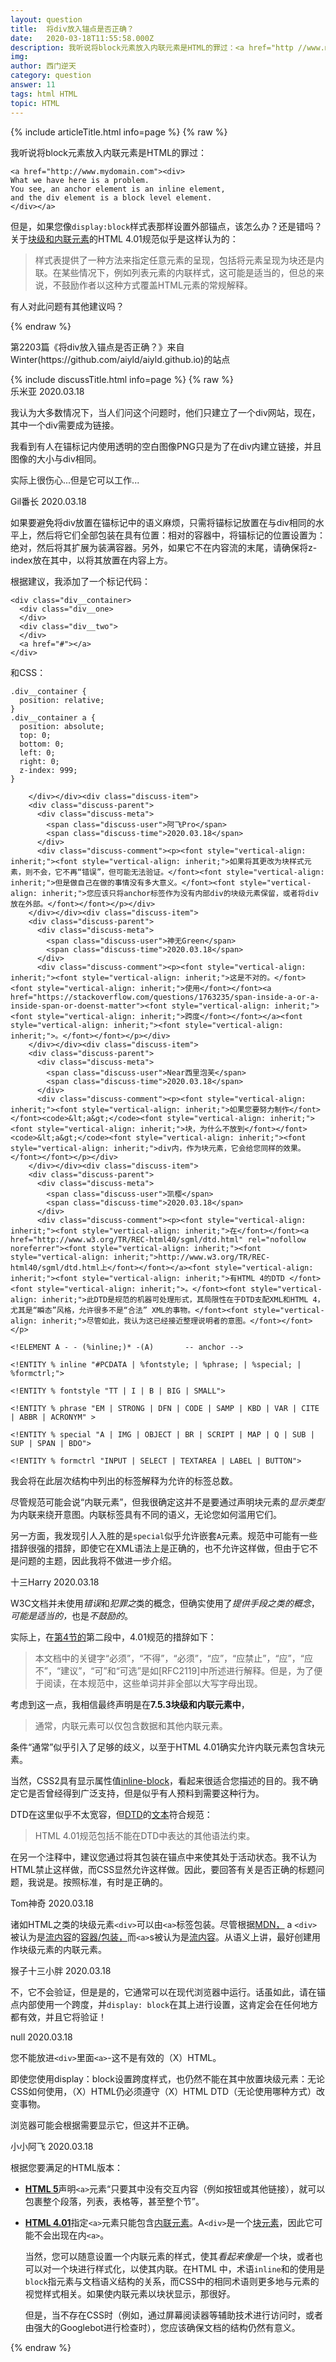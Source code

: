 ```yaml
---
layout: question
title:  将div放入锚点是否正确？
date:   2020-03-18T11:55:58.000Z
description: 我听说将block元素放入内联元素是HTML的罪过：<a href="http //www.mydomain.com"><div>What we h...
img: 
author: 西门逆天
category: question
answer: 11
tags: html HTML
topic: HTML
---
```

<div class="article-root">
  <div class="article">
    {% include articleTitle.html info=page %}
    {% raw %}
    <div class="article-content"><p><font style="vertical-align: inherit;"><font style="vertical-align: inherit;">我听说将block元素放入内联元素是HTML的罪过：</font></font></p>

<pre><code>&lt;a href="http://www.mydomain.com"&gt;&lt;div&gt;<font></font>
What we have here is a problem. <font></font>
You see, an anchor element is an inline element,<font></font>
and the div element is a block level element.<font></font>
&lt;/div&gt;&lt;/a&gt;<font></font>
</code></pre>

<p><font style="vertical-align: inherit;"><font style="vertical-align: inherit;">但是，如果您像</font></font><code>display:block</code><font style="vertical-align: inherit;"><font style="vertical-align: inherit;">样式表</font><font style="vertical-align: inherit;">那样设置外部锚点</font><font style="vertical-align: inherit;">，该怎么办？</font><font style="vertical-align: inherit;">还是错吗？</font><font style="vertical-align: inherit;">关于</font></font><a href="http://www.w3.org/TR/html401/struct/global.html#h-7.5.3" rel="noreferrer"><font style="vertical-align: inherit;"><font style="vertical-align: inherit;">块级和内联元素</font></font></a><font style="vertical-align: inherit;"><font style="vertical-align: inherit;">的HTML 4.01规范</font><font style="vertical-align: inherit;">似乎是这样认为的：</font></font></p>

<blockquote>
  <p><font style="vertical-align: inherit;"><font style="vertical-align: inherit;">样式表提供了一种方法来指定任意元素的呈现，包括将元素呈现为块还是内联。</font><font style="vertical-align: inherit;">在某些情况下，例如列表元素的内联样式，这可能是适当的，但总的来说，不鼓励作者以这种方式覆盖HTML元素的常规解释。</font></font></p>
</blockquote>

<p><font style="vertical-align: inherit;"><font style="vertical-align: inherit;">有人对此问题有其他建议吗？</font></font></p></div>
    {% endraw %}
  </div>
  <p class="winter_mark">第2203篇《将div放入锚点是否正确？》来自Winter(https://github.com/aiyld/aiyld.github.io)的站点</p>
  <div class="discuss-wrapper">
    {% include discussTitle.html info=page %}
    {% raw %}
    <div class="discuss-item">
        <div class="discuss-parent">
          <div class="discuss-meta">
            <span class="discuss-user">乐米亚</span>
            <span class="discuss-time">2020.03.18</span>
          </div>
          <div class="discuss-comment"><p><font style="vertical-align: inherit;"><font style="vertical-align: inherit;">我认为大多数情况下，当人们问这个问题时，他们只建立了一个div网站，现在，其中一个div需要成为链接。</font></font></p>

<p><font style="vertical-align: inherit;"><font style="vertical-align: inherit;">我看到有人在锚标记内使用透明的空白图像PNG只是为了在div内建立链接，并且图像的大小与div相同。</font></font></p>

<p><font style="vertical-align: inherit;"><font style="vertical-align: inherit;">实际上很伤心...但是它可以工作...</font></font></p></div>
        </div></div><div class="discuss-item">
        <div class="discuss-parent">
          <div class="discuss-meta">
            <span class="discuss-user">Gil番长</span>
            <span class="discuss-time">2020.03.18</span>
          </div>
          <div class="discuss-comment"><p><font style="vertical-align: inherit;"><font style="vertical-align: inherit;">如果要避免将div放置在锚标记中的语义麻烦，只需将锚标记放置在与div相同的水平上，然后将它们全部包装在具有位置：相对的容器中，将锚标记的位置设置为：绝对，然后将其扩展为装满容器。</font><font style="vertical-align: inherit;">另外，如果它不在内容流的末尾，请确保将z-index放在其中，以将其放置在内容上方。</font></font></p>

<p><font style="vertical-align: inherit;"><font style="vertical-align: inherit;">根据建议，我添加了一个标记代码：</font></font></p>

<pre><code>&lt;div class="div__container&gt;<font></font>
  &lt;div class="div__one&gt;<font></font>
  &lt;/div&gt;<font></font>
  &lt;div class="div__two"&gt;<font></font>
  &lt;/div&gt;<font></font>
  &lt;a href="#"&gt;&lt;/a&gt;<font></font>
&lt;/div&gt;<font></font>
</code></pre>

<p><font style="vertical-align: inherit;"><font style="vertical-align: inherit;">和CSS：</font></font></p>

<pre><code>.div__container {<font></font>
  position: relative; <font></font>
}<font></font>
.div__container a {<font></font>
  position: absolute;<font></font>
  top: 0;<font></font>
  bottom: 0;      <font></font>
  left: 0;<font></font>
  right: 0;<font></font>
  z-index: 999;<font></font>
}<font></font>
</code></pre></div>
        </div></div><div class="discuss-item">
        <div class="discuss-parent">
          <div class="discuss-meta">
            <span class="discuss-user">阿飞Pro</span>
            <span class="discuss-time">2020.03.18</span>
          </div>
          <div class="discuss-comment"><p><font style="vertical-align: inherit;"><font style="vertical-align: inherit;">如果将其更改为块样式元素，则不会，它不再“错误”，但可能无法验证。</font><font style="vertical-align: inherit;">但是做自己在做的事情没有多大意义。</font><font style="vertical-align: inherit;">您应该只将anchor标签作为没有内部div的块级元素保留，或者将div放在外部。</font></font></p></div>
        </div></div><div class="discuss-item">
        <div class="discuss-parent">
          <div class="discuss-meta">
            <span class="discuss-user">神无Green</span>
            <span class="discuss-time">2020.03.18</span>
          </div>
          <div class="discuss-comment"><p><font style="vertical-align: inherit;"><font style="vertical-align: inherit;">这是不对的。</font><font style="vertical-align: inherit;">使用</font></font><a href="https://stackoverflow.com/questions/1763235/span-inside-a-or-a-inside-span-or-doenst-matter"><font style="vertical-align: inherit;"><font style="vertical-align: inherit;">跨度</font></font></a><font style="vertical-align: inherit;"><font style="vertical-align: inherit;">。</font></font></p></div>
        </div></div><div class="discuss-item">
        <div class="discuss-parent">
          <div class="discuss-meta">
            <span class="discuss-user">Near西里泡芙</span>
            <span class="discuss-time">2020.03.18</span>
          </div>
          <div class="discuss-comment"><p><font style="vertical-align: inherit;"><font style="vertical-align: inherit;">如果您要努力制作</font></font><code>&lt;a&gt;</code><font style="vertical-align: inherit;"><font style="vertical-align: inherit;">块，为什么不放到</font></font><code>&lt;a&gt;</code><font style="vertical-align: inherit;"><font style="vertical-align: inherit;">div内，作为块元素，它会给您同样的效果。</font></font></p></div>
        </div></div><div class="discuss-item">
        <div class="discuss-parent">
          <div class="discuss-meta">
            <span class="discuss-user">凯樱</span>
            <span class="discuss-time">2020.03.18</span>
          </div>
          <div class="discuss-comment"><p><font style="vertical-align: inherit;"><font style="vertical-align: inherit;">在</font></font><a href="http://www.w3.org/TR/REC-html40/sgml/dtd.html" rel="nofollow noreferrer"><font style="vertical-align: inherit;"><font style="vertical-align: inherit;">http://www.w3.org/TR/REC-html40/sgml/dtd.html上</font></font></a><font style="vertical-align: inherit;"><font style="vertical-align: inherit;">有HTML 4的DTD </font><font style="vertical-align: inherit;">。</font><font style="vertical-align: inherit;">此DTD是规范的机器可处理形式，其局限性在于DTD支配XML和HTML 4，尤其是“瞬态”风格，允许很多不是“合法” XML的事物。</font><font style="vertical-align: inherit;">尽管如此，我认为这已经接近整理说明者的意图。</font></font></p>

<pre><code>&lt;!ELEMENT A - - (%inline;)* -(A)       -- anchor --&gt;<font></font>
<font></font>
&lt;!ENTITY % inline "#PCDATA | %fontstyle; | %phrase; | %special; | %formctrl;"&gt;<font></font>
<font></font>
&lt;!ENTITY % fontstyle "TT | I | B | BIG | SMALL"&gt;<font></font>
<font></font>
&lt;!ENTITY % phrase "EM | STRONG | DFN | CODE | SAMP | KBD | VAR | CITE | ABBR | ACRONYM" &gt;<font></font>
<font></font>
&lt;!ENTITY % special "A | IMG | OBJECT | BR | SCRIPT | MAP | Q | SUB | SUP | SPAN | BDO"&gt;<font></font>
<font></font>
&lt;!ENTITY % formctrl "INPUT | SELECT | TEXTAREA | LABEL | BUTTON"&gt;<font></font>
</code></pre>

<p><font style="vertical-align: inherit;"><font style="vertical-align: inherit;">我会将在此层次结构中列出的标签解释为允许的标签总数。</font></font></p>

<p><font style="vertical-align: inherit;"><font style="vertical-align: inherit;">尽管规范可能会说“内联元素”，但我很确定这并不是要通过声明</font><font style="vertical-align: inherit;">块元素</font><font style="vertical-align: inherit;">的</font></font><em><font style="vertical-align: inherit;"><font style="vertical-align: inherit;">显示类型</font></font></em><font style="vertical-align: inherit;"><font style="vertical-align: inherit;">为内联来</font><font style="vertical-align: inherit;">绕开意图</font><font style="vertical-align: inherit;">。</font><font style="vertical-align: inherit;">内联标签具有不同的语义，无论您如何滥用它们。</font></font></p>

<p><font style="vertical-align: inherit;"><font style="vertical-align: inherit;">另一方面，我发现引人入胜的是</font></font><code>special</code><font style="vertical-align: inherit;"><font style="vertical-align: inherit;">似乎允许嵌套</font></font><code>A</code><font style="vertical-align: inherit;"><font style="vertical-align: inherit;">元素。</font><font style="vertical-align: inherit;">规范中可能有一些措辞很强的措辞，即使它在XML语法上是正确的，也不允许这样做，但由于它不是问题的主题，因此我将不做进一步介绍。</font></font></p></div>
        </div></div><div class="discuss-item">
        <div class="discuss-parent">
          <div class="discuss-meta">
            <span class="discuss-user">十三Harry</span>
            <span class="discuss-time">2020.03.18</span>
          </div>
          <div class="discuss-comment"><p><font style="vertical-align: inherit;"><font style="vertical-align: inherit;">W3C文档并未使用</font></font><em><font style="vertical-align: inherit;"><font style="vertical-align: inherit;">错误</font></font></em><font style="vertical-align: inherit;"><font style="vertical-align: inherit;">和</font></font><em><font style="vertical-align: inherit;"><font style="vertical-align: inherit;">犯罪之</font></font></em><font style="vertical-align: inherit;"><font style="vertical-align: inherit;">类的概念</font><font style="vertical-align: inherit;">，但确实使用了</font></font><em><font style="vertical-align: inherit;"><font style="vertical-align: inherit;">提供手段之类的概念</font></font></em><font style="vertical-align: inherit;"><font style="vertical-align: inherit;">，</font></font><em><font style="vertical-align: inherit;"><font style="vertical-align: inherit;">可能是适当的，</font></font></em><font style="vertical-align: inherit;"><font style="vertical-align: inherit;">也是</font></font><em><font style="vertical-align: inherit;"><font style="vertical-align: inherit;">不鼓励的</font></font></em><font style="vertical-align: inherit;"><font style="vertical-align: inherit;">。</font></font></p>

<p><font style="vertical-align: inherit;"><font style="vertical-align: inherit;">实际上，在</font></font><a href="http://www.w3.org/TR/html401/conform.html" rel="noreferrer"><font style="vertical-align: inherit;"><font style="vertical-align: inherit;">第4节的</font></font></a><font style="vertical-align: inherit;"><font style="vertical-align: inherit;">第二段中</font><font style="vertical-align: inherit;">，4.01规范的措辞如下：</font></font></p>

<blockquote>
  <p><font style="vertical-align: inherit;"><font style="vertical-align: inherit;">本文档中的关键字“必须”，“不得”，“必须”，“应”，“应禁止”，“应”，“应不”，“建议”，“可”和“可选”是如[RFC2119]中所述进行解释。</font><font style="vertical-align: inherit;">但是，为了便于阅读，在本规范中，这些单词并非全部以大写字母出现。</font></font></p>
</blockquote>

<p><font style="vertical-align: inherit;"><font style="vertical-align: inherit;">考虑到这一点，我相信最终声明是在</font></font><strong><font style="vertical-align: inherit;"><font style="vertical-align: inherit;">7.5.3块级和内联元素中</font></font></strong><font style="vertical-align: inherit;"><font style="vertical-align: inherit;">，</font></font></p>

<blockquote>
  <p><font style="vertical-align: inherit;"><font style="vertical-align: inherit;">通常，内联元素可以仅包含数据和其他内联元素。</font></font></p>
</blockquote>

<p><font style="vertical-align: inherit;"><font style="vertical-align: inherit;">条件“通常”似乎引入了足够的歧义，以至于HTML 4.01确实允许内联元素包含块元素。 </font></font></p>

<p><font style="vertical-align: inherit;"><font style="vertical-align: inherit;">当然，CSS2具有显示属性值</font></font><a href="http://www.w3.org/TR/CSS2/visuren.html#value-def-inline-block" rel="noreferrer"><font style="vertical-align: inherit;"><font style="vertical-align: inherit;">inline-block</font></font></a><font style="vertical-align: inherit;"><font style="vertical-align: inherit;">，看起来很适合您描述的目的。</font><font style="vertical-align: inherit;">我不确定它是否曾经得到广泛支持，但是似乎有人预料到需要这种行为。</font></font></p>

<p><font style="vertical-align: inherit;"><font style="vertical-align: inherit;">DTD在这里似乎不太宽容，但</font></font><a href="http://www.w3.org/TR/REC-html40/sgml/dtd.html" rel="noreferrer"><font style="vertical-align: inherit;"><font style="vertical-align: inherit;">DTD</font></font></a><font style="vertical-align: inherit;"><font style="vertical-align: inherit;">的</font><a href="http://www.w3.org/TR/REC-html40/sgml/dtd.html" rel="noreferrer"><font style="vertical-align: inherit;">文本</font></a><font style="vertical-align: inherit;">符合规范：</font></font></p>

<blockquote>
  <p><font style="vertical-align: inherit;"><font style="vertical-align: inherit;">HTML 4.01规范包括不能在DTD中表达的其他语法约束。</font></font></p>
</blockquote>

<p><font style="vertical-align: inherit;"><font style="vertical-align: inherit;">在另一个注释中，建议您通过将其包装在锚点中来使其处于活动状态。</font><font style="vertical-align: inherit;">我不认为HTML禁止这样做，而CSS显然允许这样做。</font><font style="vertical-align: inherit;">因此，要回答有关是否正确的标题问题，我说是。</font><font style="vertical-align: inherit;">按照标准，有时是正确的。</font></font></p></div>
        </div></div><div class="discuss-item">
        <div class="discuss-parent">
          <div class="discuss-meta">
            <span class="discuss-user">Tom神奇</span>
            <span class="discuss-time">2020.03.18</span>
          </div>
          <div class="discuss-comment"><p><font style="vertical-align: inherit;"><font style="vertical-align: inherit;">诸如</font><font style="vertical-align: inherit;">HTML之</font><font style="vertical-align: inherit;">类的块级元素</font></font><code>&lt;div&gt;</code><font style="vertical-align: inherit;"><font style="vertical-align: inherit;">可以由</font></font><code>&lt;a&gt;</code><font style="vertical-align: inherit;"><font style="vertical-align: inherit;">标签</font><font style="vertical-align: inherit;">包装</font><font style="vertical-align: inherit;">。</font><font style="vertical-align: inherit;">尽管</font><font style="vertical-align: inherit;">根据</font><a href="https://developer.mozilla.org" rel="nofollow"><font style="vertical-align: inherit;">MDN，</font></a><font style="vertical-align: inherit;"> a </font></font><code>&lt;div&gt;</code><font style="vertical-align: inherit;"><font style="vertical-align: inherit;">被认为是</font></font><a href="https://developer.mozilla.org/en-US/docs/Web/HTML/Element/div" rel="nofollow"><font style="vertical-align: inherit;"><font style="vertical-align: inherit;">流内容</font></font></a><font style="vertical-align: inherit;"><font style="vertical-align: inherit;">的</font><a href="https://developer.mozilla.org/en-US/docs/Web/HTML/Element/div" rel="nofollow"><font style="vertical-align: inherit;">容器/包装，</font></a><font style="vertical-align: inherit;">而</font></font><code>&lt;a&gt;</code><font style="vertical-align: inherit;"><font style="vertical-align: inherit;">s被认为是</font></font><a href="https://developer.mozilla.org/en-US/docs/Web/Guide/HTML/Content_categories" rel="nofollow"><font style="vertical-align: inherit;"><font style="vertical-align: inherit;">流内容</font></font></a><font style="vertical-align: inherit;"><font style="vertical-align: inherit;">。</font><font style="vertical-align: inherit;">从语义上讲，最好创建用作块级元素的内联元素。</font></font><a href="https://developer.mozilla.org" rel="nofollow"><font style="vertical-align: inherit;"></font></a><font style="vertical-align: inherit;"></font></p></div>
        </div></div><div class="discuss-item">
        <div class="discuss-parent">
          <div class="discuss-meta">
            <span class="discuss-user">猴子十三小胖</span>
            <span class="discuss-time">2020.03.18</span>
          </div>
          <div class="discuss-comment"><p><font style="vertical-align: inherit;"><font style="vertical-align: inherit;">不，它不会验证，但是是的，它通常可以在现代浏览器中运行。</font><font style="vertical-align: inherit;">话虽如此，请在锚点内部使用一个跨度，并</font></font><code>display: block</code><font style="vertical-align: inherit;"><font style="vertical-align: inherit;">在其上进行</font><font style="vertical-align: inherit;">设置</font><font style="vertical-align: inherit;">，这肯定会在任何地方都有效，并且它将验证！</font></font></p></div>
        </div></div><div class="discuss-item">
        <div class="discuss-parent">
          <div class="discuss-meta">
            <span class="discuss-user">null</span>
            <span class="discuss-time">2020.03.18</span>
          </div>
          <div class="discuss-comment"><p><font style="vertical-align: inherit;"><font style="vertical-align: inherit;">您不能放进</font></font><code>&lt;div&gt;</code><font style="vertical-align: inherit;"><font style="vertical-align: inherit;">里面</font></font><code>&lt;a&gt;</code><font style="vertical-align: inherit;"><font style="vertical-align: inherit;">-这不是有效的（X）HTML。</font></font></p>

<p><font style="vertical-align: inherit;"><font style="vertical-align: inherit;">即使您使用display：block设置跨度样式，也仍然不能在其中放置块级元素：无论CSS如何使用，（X）HTML仍必须遵守（X）HTML DTD（无论使用哪种方式）改变事物。</font></font></p>

<p><font style="vertical-align: inherit;"><font style="vertical-align: inherit;">浏览器可能会根据需要显示它，但这并不正确。</font></font></p></div>
        </div></div><div class="discuss-item">
        <div class="discuss-parent">
          <div class="discuss-meta">
            <span class="discuss-user">小小阿飞</span>
            <span class="discuss-time">2020.03.18</span>
          </div>
          <div class="discuss-comment"><p><font style="vertical-align: inherit;"><font style="vertical-align: inherit;">根据您要满足的HTML版本：</font></font></p>

<ul>
<li><p><strong><a href="https://www.w3.org/TR/2011/WD-html5-20110525/text-level-semantics.html#the-a-element" rel="noreferrer"><font style="vertical-align: inherit;"><font style="vertical-align: inherit;">HTML 5</font></font></a></strong><font style="vertical-align: inherit;"><font style="vertical-align: inherit;">声明</font></font><code>&lt;a&gt;</code><font style="vertical-align: inherit;"><font style="vertical-align: inherit;">元素“只要其中没有交互内容（例如按钮或其他链接），就可以包裹整个段落，列表，表格等，甚至整个节”。</font></font></p></li>
<li><p><strong><a href="http://www.w3.org/TR/html401/struct/links.html#edef-A" rel="noreferrer"><font style="vertical-align: inherit;"><font style="vertical-align: inherit;">HTML 4.01</font></font></a></strong><font style="vertical-align: inherit;"><font style="vertical-align: inherit;">指定</font></font><code>&lt;a&gt;</code><font style="vertical-align: inherit;"><font style="vertical-align: inherit;">元素只能包含</font></font><a href="http://www.w3.org/TR/html401/sgml/dtd.html#inline" rel="noreferrer"><font style="vertical-align: inherit;"><font style="vertical-align: inherit;">内联元素</font></font></a><font style="vertical-align: inherit;"><font style="vertical-align: inherit;">。</font><font style="vertical-align: inherit;">A</font></font><code>&lt;div&gt;</code><font style="vertical-align: inherit;"><font style="vertical-align: inherit;">是一个</font></font><a href="http://www.w3.org/TR/html401/sgml/dtd.html#block" rel="noreferrer"><font style="vertical-align: inherit;"><font style="vertical-align: inherit;">块元素</font></font></a><font style="vertical-align: inherit;"><font style="vertical-align: inherit;">，因此它可能不会出现在内</font></font><code>&lt;a&gt;</code><font style="vertical-align: inherit;"><font style="vertical-align: inherit;">。</font></font></p>

<p><font style="vertical-align: inherit;"><font style="vertical-align: inherit;">当然，您可以</font><font style="vertical-align: inherit;">随意设置</font><font style="vertical-align: inherit;">一个内联元素的样式，使其</font></font><em><font style="vertical-align: inherit;"><font style="vertical-align: inherit;">看起来像是</font></font></em><font style="vertical-align: inherit;"><font style="vertical-align: inherit;">一个块，或者也可以对一个块进行样式化，以使其内联。</font><font style="vertical-align: inherit;">在HTML </font><font style="vertical-align: inherit;">中，术语</font></font><code>inline</code><font style="vertical-align: inherit;"><font style="vertical-align: inherit;">和</font><font style="vertical-align: inherit;">的使用是</font></font><code>block</code><font style="vertical-align: inherit;"><font style="vertical-align: inherit;">指元素与文档语义结构的关系，而CSS中的相同术语则更多地与元素的视觉样式相关。</font><font style="vertical-align: inherit;">如果使内联元素以块状显示，那很好。</font></font></p>

<p><font style="vertical-align: inherit;"><font style="vertical-align: inherit;">但是，当不存在CSS时（例如，通过屏幕阅读器等辅助技术进行访问时，或者由强大的Googlebot进行检查时），您应该确保文档的结构仍然有意义。</font></font></p></li>
</ul></div>
        </div></div>
    {% endraw %}
  </div>
<div>
